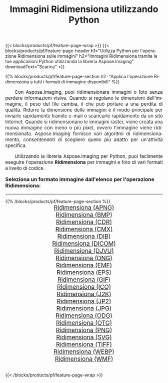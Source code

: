 ﻿---
title: Immagini Ridimensiona utilizzando Python 
weight: 3920
url: /it/python-net/resize/ 
lang: it
langdirlevel: 2
locales: zh-hans,ja,it,ru,de,es,fr,nl,id,lt,pl,pt,vi,tr,ko,zh-hant,ar,hi,th,sv,cs,uk,he
description: Applicazione della libreria Aspose.Imaging alle immagini e alle foto di Ridimensiona utilizzando le tue applicazioni Python e le API del server.
---

{{< blocks/products/pf/feature-page-wrap >}}
{{< blocks/products/pf/feature-page-header h1="Utilizza Python per l'operazione Ridimensiona sulle immagini" h2="Immagini Ridimensiona tramite le tue applicazioni Python utilizzando la libreria Aspose.Imaging" downloadText="Scarica" >}}


{{% blocks/products/pf/feature-page-section  h2="Applica l'operazione Ridimensiona a tutti i formati di immagine disponibili" %}}
<p align="justify" style="text-indent:2em;font-size:15px;">
Con Aspose.Imaging, puoi ridimensionare immagini o foto senza perdere informazioni visive. Quando si regolano le dimensioni dell'immagine, il peso del file cambia, il che può portare a una perdita di qualità. Ridurre la dimensione delle immagini è il modo principale per inviarle rapidamente tramite e-mail o scaricarle rapidamente da un sito Internet. Quando si ridimensionano le immagini raster, viene creata una nuova immagine con meno o più pixel, ovvero l'immagine viene ridimensionata. Aspose.Imaging fornisce vari algoritmi di ridimensionamento, consentendoti di scegliere quello più adatto per un'attività specifica.
</p>
<p align="justify" style="text-indent:2em;font-size:15px;">
Utilizzando la libreria Aspose.Imaging per Python, puoi facilmente eseguire l'operazione <b>Ridimensiona</b> per immagini e foto di vari formati a livello di codice.
</p>
<h3 style="margin-top:16px;">
Seleziona un formato immagine dall'elenco per l'operazione Ridimensiona:
</h3>
<hr/>
{{% /blocks/products/pf/feature-page-section %}}
<div class="container-fluid productfamilypage bg-gray">
    <div class="convertypes bg-gray agp-content section">
        <div class="container">
		<div class="row other-converters" style="gap: 10px;font-size: 19px;text-align:center;">
		    <div class='col-md-3 other-converter remove-lp remove-rp'><a href="/imaging/it/python-net/resize/apng/" style="padding:15px;">Ridimensiona (APNG)</a></div><div class='col-md-3 other-converter remove-lp remove-rp'><a href="/imaging/it/python-net/resize/bmp/" style="padding:15px;">Ridimensiona (BMP)</a></div><div class='col-md-3 other-converter remove-lp remove-rp'><a href="/imaging/it/python-net/resize/cdr/" style="padding:15px;">Ridimensiona (CDR)</a></div><div class='col-md-3 other-converter remove-lp remove-rp'><a href="/imaging/it/python-net/resize/cmx/" style="padding:15px;">Ridimensiona (CMX)</a></div><div class='col-md-3 other-converter remove-lp remove-rp'><a href="/imaging/it/python-net/resize/dib/" style="padding:15px;">Ridimensiona (DIB)</a></div><div class='col-md-3 other-converter remove-lp remove-rp'><a href="/imaging/it/python-net/resize/dicom/" style="padding:15px;">Ridimensiona (DICOM)</a></div><div class='col-md-3 other-converter remove-lp remove-rp'><a href="/imaging/it/python-net/resize/djvu/" style="padding:15px;">Ridimensiona (DJVU)</a></div><div class='col-md-3 other-converter remove-lp remove-rp'><a href="/imaging/it/python-net/resize/dng/" style="padding:15px;">Ridimensiona (DNG)</a></div><div class='col-md-3 other-converter remove-lp remove-rp'><a href="/imaging/it/python-net/resize/emf/" style="padding:15px;">Ridimensiona (EMF)</a></div><div class='col-md-3 other-converter remove-lp remove-rp'><a href="/imaging/it/python-net/resize/eps/" style="padding:15px;">Ridimensiona (EPS)</a></div><div class='col-md-3 other-converter remove-lp remove-rp'><a href="/imaging/it/python-net/resize/gif/" style="padding:15px;">Ridimensiona (GIF)</a></div><div class='col-md-3 other-converter remove-lp remove-rp'><a href="/imaging/it/python-net/resize/ico/" style="padding:15px;">Ridimensiona (ICO)</a></div><div class='col-md-3 other-converter remove-lp remove-rp'><a href="/imaging/it/python-net/resize/j2k/" style="padding:15px;">Ridimensiona (J2K)</a></div><div class='col-md-3 other-converter remove-lp remove-rp'><a href="/imaging/it/python-net/resize/jp2/" style="padding:15px;">Ridimensiona (JP2)</a></div><div class='col-md-3 other-converter remove-lp remove-rp'><a href="/imaging/it/python-net/resize/jpg/" style="padding:15px;">Ridimensiona (JPG)</a></div><div class='col-md-3 other-converter remove-lp remove-rp'><a href="/imaging/it/python-net/resize/odg/" style="padding:15px;">Ridimensiona (ODG)</a></div><div class='col-md-3 other-converter remove-lp remove-rp'><a href="/imaging/it/python-net/resize/otg/" style="padding:15px;">Ridimensiona (OTG)</a></div><div class='col-md-3 other-converter remove-lp remove-rp'><a href="/imaging/it/python-net/resize/png/" style="padding:15px;">Ridimensiona (PNG)</a></div><div class='col-md-3 other-converter remove-lp remove-rp'><a href="/imaging/it/python-net/resize/svg/" style="padding:15px;">Ridimensiona (SVG)</a></div><div class='col-md-3 other-converter remove-lp remove-rp'><a href="/imaging/it/python-net/resize/tiff/" style="padding:15px;">Ridimensiona (TIFF)</a></div><div class='col-md-3 other-converter remove-lp remove-rp'><a href="/imaging/it/python-net/resize/webp/" style="padding:15px;">Ridimensiona (WEBP)</a></div><div class='col-md-3 other-converter remove-lp remove-rp'><a href="/imaging/it/python-net/resize/wmf/" style="padding:15px;">Ridimensiona (WMF)</a></div>
                </div>
        </div>
    </div>
</div>
<br/>

{{< /blocks/products/pf/feature-page-wrap >}}
